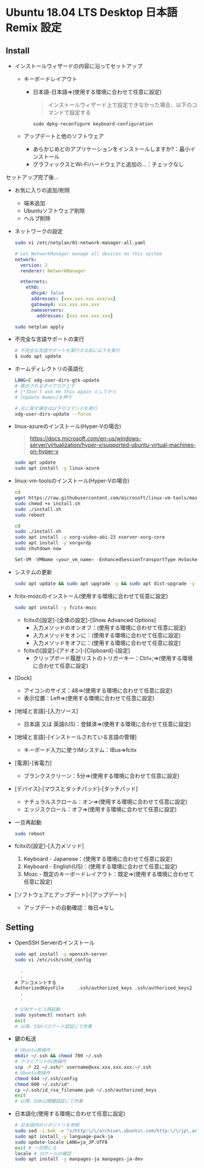 # Ubuntu 18.04 LTS Desktop 日本語 Remix 設定

## Install

- インストールウィザードの内容に沿ってセットアップ
  - キーボードレイアウト
    - 日本語-日本語⇒(使用する環境に合わせて任意に設定)
      > インストールウィザード上で設定できなかった場合、以下のコマンドで設定する

      `sudo dpkg-reconfigure keyboard-configuration`

  - アップデートと他のソフトウェア
    - あらかじめどのアプリケーションをインストールしますか?：最小インストール
    - グラフィックスとWi-Fiハードウェアと追加の…：チェックなし

セットアップ完了後...

- お気に入りの追加/削除
  - 端末追加
  - Ubuntuソフトウェア削除
  - ヘルプ削除
- ネットワークの設定

  ```sh
  sudo vi /etc/netplan/01-network-manager-all.yaml
  ```

  ```yml:/etc/netplan/01-network-manager-all.yaml
  # Let NetworkManager manage all devices on this system
  network:
    version: 2
    renderer: NetworkManager

    ethernets:
      eth0:
        dhcp4: false
        addresses: [xxx.xxx.xxx.xxx/xx]
        gateway4: xxx.xxx.xxx.xxx
        nameservers:
          addresses: [xxx.xxx.xxx.xxx]
  ```

  ```sh
  sudo netplan apply
  ```

- 不完全な言語サポートの実行

  ```sh
  # 不完全な言語サポートを実行する前に以下を実行
  $ sudo apt update
  ```

- ホームディレクトリの英語化

  ```sh
  LANG=C xdg-user-dirs-gtk-update
  # 表示されるダイアログ上で
  # [*]Don't ask me this again としてから
  # [Update Names]を押下

  # 元に戻す場合は以下のコマンドを実行
  xdg-user-dirs-update --force
  ```

- linux-azureのインストール(Hyper-Vの場合)

  > <https://docs.microsoft.com/en-us/windows-server/virtualization/hyper-v/supported-ubuntu-virtual-machines-on-hyper-v>

  ```sh
  sudo apt update
  sudo apt install -y linux-azure
  ```

- linux-vm-toolsのインストール(Hyper-Vの場合)

  ```sh
  cd
  wget https://raw.githubusercontent.com/microsoft/linux-vm-tools/master/ubuntu/18.04/install.sh
  sudo chmod +x install.sh
  sudo ./install.sh
  sudo reboot

  cd
  sudo ./install.sh
  sudo apt install -y xorg-video-abi-23 xserver-xorg-core
  sudo apt install -y xorgxrdp
  sudo shutdown now
  ```

  ```powershell
  Set-VM -VMName <your_vm_name> -EnhancedSessionTransportType HvSocket
  ```

- システムの更新

  ```sh
  sudo apt update && sudo apt upgrade -y && sudo apt dist-upgrade -y && sudo apt autoremove -y && sudo apt autoclean -y
  ```

- fcitx-mozcのインストール(使用する環境に合わせて任意に設定)

  ```sh
  sudo apt install -y fcitx-mozc
  ```

  - fcitxの[設定]-[全体の設定]-[Show Advanced Options]
    - 入力メソッドのオンオフ：(使用する環境に合わせて任意に設定)
    - 入力メソッドをオンに：(使用する環境に合わせて任意に設定)
    - 入力メソッドをオフに：(使用する環境に合わせて任意に設定)
  - fcitxの[設定]-[アドオン]-[Clipboard]-[設定]
    - クリップボード履歴リストのトリガーキー：Ctrl+;⇒(使用する環境に合わせて任意に設定)

- [Dock]
  - アイコンのサイズ：48⇒(使用する環境に合わせて任意に設定)
  - 表示位置：Left⇒(使用する環境に合わせて任意に設定)
- [地域と言語]-[入力ソース]
  - 日本語 又は 英語(US)：登録済⇒(使用する環境に合わせて任意に設定)
- [地域と言語]-[インストールされている言語の管理]
  - キーボード入力に使うIMシステム：IBus⇒fcitx
- [電源]-[省電力]
  - ブランクスクリーン：5分⇒(使用する環境に合わせて任意に設定)
- [デバイス]-[マウスとタッチパッド]-[タッチパッド]
  - ナチュラルスクロール：オン⇒(使用する環境に合わせて任意に設定)
  - エッジスクロール：オフ⇒(使用する環境に合わせて任意に設定)

- 一旦再起動

  ```sh
  sudo reboot
  ```

- fcitxの[設定]-[入力メソッド]
  1. Keyboard - Japanese：(使用する環境に合わせて任意に設定)
  2. Keyboard - English(US)：(使用する環境に合わせて任意に設定)
  3. Mozc - 既定のキーボードレイアウト：既定⇒(使用する環境に合わせて任意に設定)

- [ソフトウェアとアップデート]-[アップデート]
  - アップデートの自動確認：毎日⇒なし

## Setting

- OpenSSH Serverのインストール

  ```sh
  sudo apt install -y openssh-server
  sudo vi /etc/ssh/sshd_config
  ```

  ```config:/etc/ssh/sshd_config
    .
    .
  # アンコメントする
  AuthorizedKeysFile     .ssh/authorized_keys .ssh/authorized_keys2
    .
    .
  ```

  ```sh
  # SSHサービス再起動
  sudo systemctl restart ssh
  exit
  # 以降、SSHパスワード認証にて作業
  ```

- 鍵の転送

  ```sh
  # Ubuntu側操作
  mkdir ~/.ssh && chmod 700 ~/.ssh
  # クライアントOS側操作
  scp -P 22 ~/.ssh/* username@xxx.xxx.xxx.xxx:~/.ssh
  # Ubuntu側操作
  chmod 644 ~/.ssh/config
  chmod 600 ~/.ssh/id*
  cp ~/.ssh/id_rsa_filename.pub ~/.ssh/authorized_keys
  exit
  # 以降、SSH公開鍵認証にて作業
  ```

- 日本語化(使用する環境に合わせて任意に設定)

  ```sh
  # 日本国内のリポジトリを参照
  sudo sed -i.bak -e "s/http:\/\/archive\.ubuntu\.com/http:\/\/jp\.archive\.ubuntu\.com/g" /etc/apt/sources.list
  sudo apt install -y language-pack-ja
  sudo update-locale LANG=ja_JP.UTF8
  exit # 一旦閉じる
  locale # ロケールの確認
  sudo apt install -y manpages-ja manpages-ja-dev
  ```

